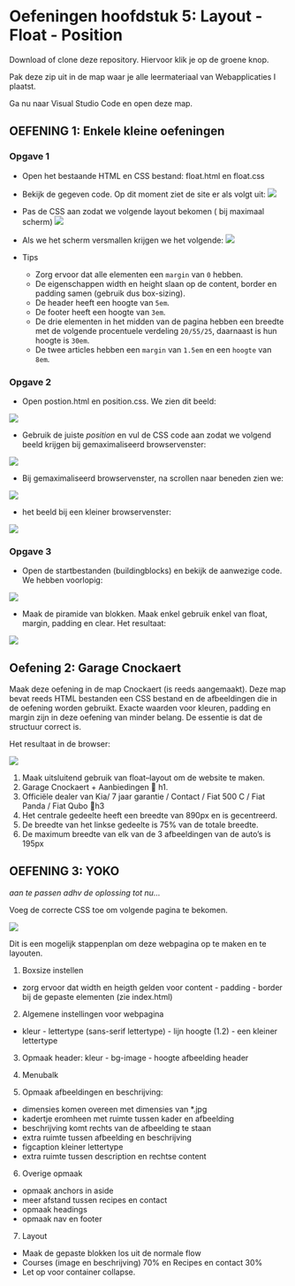 # Oefeningen hoofdstuk 5: Layout - Float - Position

Download of clone deze repository. Hiervoor klik je op de groene knop.

Pak deze zip uit in de map waar je alle leermateriaal van Webapplicaties I plaatst.

Ga nu naar Visual Studio Code en open deze map.

## OEFENING 1: Enkele kleine oefeningen

### Opgave 1 
- Open het bestaande HTML en CSS bestand: float.html en float.css

- Bekijk de gegeven code. Op dit moment ziet de site er als volgt uit:
![](images/51.png)

- Pas de CSS aan zodat we volgende layout bekomen ( bij maximaal scherm)
![](images/52.png)

- Als we het scherm versmallen krijgen we het volgende:
![](images/53.png)

- Tips
  - Zorg ervoor dat alle elementen een `margin` van `0` hebben.
  - De eigenschappen width en height slaan op de content, border en padding samen (gebruik dus box-sizing).
  - De header heeft een hoogte van `5em`.
  - De footer heeft een hoogte van `3em`.
  - De drie elementen in het midden van de pagina hebben een breedte met de volgende procentuele verdeling `20/55/25`, daarnaast is hun hoogte is `30em`.
  - De twee articles hebben een `margin` van `1.5em` en een `hoogte` van `8em`.

### Opgave 2

- Open postion.html en position.css. We zien dit beeld:

![](images/54.png)

- Gebruik de juiste *position* en vul de CSS code aan zodat we volgend beeld krijgen bij gemaximaliseerd browservenster:

![](images/55.png)

- Bij gemaximaliseerd browservenster, na scrollen naar beneden zien we:

![](images/56.png)

- het beeld bij een kleiner browservenster:

![](images/57.png)

### Opgave 3

- Open de startbestanden (buildingblocks) en bekijk de aanwezige code. We hebben voorlopig:

![](images/58.png)

- Maak de piramide van blokken. Maak enkel gebruik enkel van float, margin, padding en clear. Het resultaat:

![](images/59.png)


## Oefening 2: Garage Cnockaert

Maak deze oefening in de map Cnockaert (is reeds aangemaakt). Deze map bevat reeds HTML bestanden een CSS bestand en de afbeeldingen die in de oefening worden gebruikt.
Exacte waarden voor kleuren, padding en margin zijn in deze oefening van minder belang.
De essentie is dat de structuur correct is.

Het resultaat in de browser:

![](images/510.png)

1. Maak uitsluitend gebruik van float–layout om de website  te maken.	
2. Garage Cnockaert + Aanbiedingen  h1.
3. Officiële dealer van Kia/ 7 jaar garantie / Contact / Fiat 500 C / Fiat Panda / Fiat Qubo	h3
4. Het centrale gedeelte heeft een breedte van 890px en is gecentreerd.	
5. De breedte van het linkse gedeelte is 75% van de totale breedte.	
6. De maximum breedte van elk van de 3 afbeeldingen van de auto’s is 195px

## OEFENING 3: YOKO
*aan te passen adhv de oplossing tot nu...*

Voeg de correcte CSS toe om volgende pagina te bekomen.

![](images/511.png)

Dit is een mogelijk stappenplan om deze webpagina op te maken en te layouten.

1. Boxsize instellen

  - zorg ervoor dat width en heigth gelden voor content - padding - border bij de gepaste elementen (zie index.html)

2. Algemene instellingen voor webpagina

  - kleur - lettertype (sans-serif lettertype) - lijn hoogte (1.2) - een kleiner lettertype 

3. Opmaak header: kleur - bg-image - hoogte afbeelding header

4. Menubalk 

5. Opmaak afbeeldingen en beschrijving:

  - dimensies komen overeen met dimensies van *.jpg
  - kadertje eromheen met ruimte tussen kader en afbeelding
  - beschrijving komt rechts van de afbeelding te staan
  - extra ruimte tussen afbeelding en beschrijving
  - figcaption kleiner lettertype
  - extra ruimte tussen description en rechtse content

6. Overige opmaak

  - opmaak anchors in aside
  - meer afstand tussen recipes en contact
  - opmaak headings
  - opmaak nav en footer

7. Layout

  - Maak de gepaste blokken los uit de normale flow 
  - Courses (image en beschrijving) 70% en Recipes en contact 30%
  - Let op voor container collapse.
